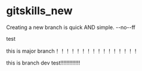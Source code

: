 # gitskills_new
Creating a new branch is quick AND simple.
--no--ff

test




this is major branch！！！！！！！！！！！！！！！！

this is branch dev test!!!!!!!!!!!!!

